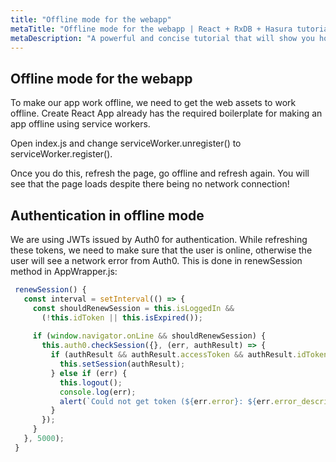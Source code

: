 ```yaml
---
title: "Offline mode for the webapp"
metaTitle: "Offline mode for the webapp | React + RxDB + Hasura tutorial"
metaDescription: "A powerful and concise tutorial that will show you how to build an offline first app with RxDB and Hasura."
---
```


## Offline mode for the webapp

To make our app work offline, we need to get the web assets to work offline. Create React App already has the required boilerplate for making an app offline using service workers.

Open index.js and change serviceWorker.unregister() to serviceWorker.register().

Once you do this, refresh the page, go offline and refresh again. You will see that the page loads despite there being no network connection!

## Authentication in offline mode

We are using JWTs issued by Auth0 for authentication. While refreshing these tokens, we need to make sure that the user is online, otherwise the user will see a network error from Auth0. This is done in renewSession method in AppWrapper.js:

```js
 renewSession() {
   const interval = setInterval(() => {
     const shouldRenewSession = this.isLoggedIn &&
       (!this.idToken || this.isExpired());
 
     if (window.navigator.onLine && shouldRenewSession) {
       this.auth0.checkSession({}, (err, authResult) => {
         if (authResult && authResult.accessToken && authResult.idToken) {
           this.setSession(authResult);
         } else if (err) {
           this.logout();
           console.log(err);
           alert(`Could not get token (${err.error}: ${err.error_description}).`);
         }
       });
     }
   }, 5000);
 }
```


